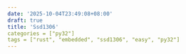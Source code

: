 ```yaml
---
date: '2025-10-04T23:49:08+08:00'
draft: true
title: 'Ssd1306'
categories = ["py32"]  
tags = ["rust", "embedded", "ssd1306", "easy", "py32"]
---
```

